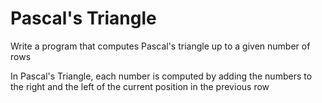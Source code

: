 # Pascal's Triangle

Write a program that computes Pascal's triangle up to a given number of rows

In Pascal's Triangle, each number is computed by adding the numbers to the right and the left of the current position in the previous row

